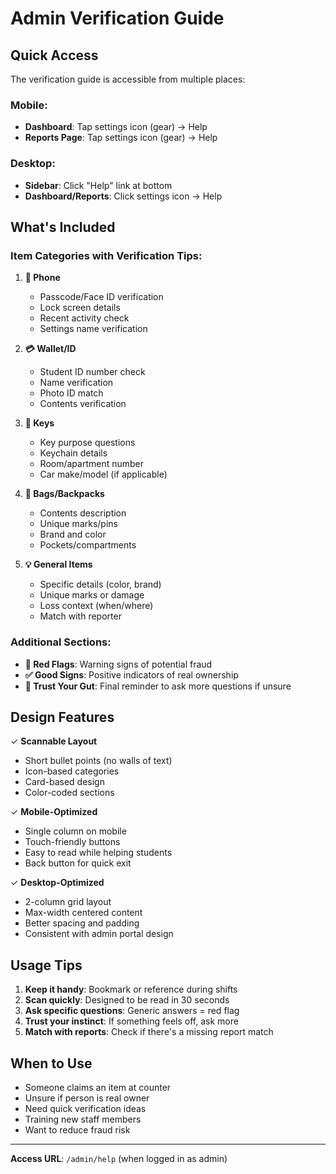 # Admin Verification Guide

## Quick Access

The verification guide is accessible from multiple places:

### Mobile:

- **Dashboard**: Tap settings icon (gear) → Help
- **Reports Page**: Tap settings icon (gear) → Help

### Desktop:

- **Sidebar**: Click "Help" link at bottom
- **Dashboard/Reports**: Click settings icon → Help

## What's Included

### Item Categories with Verification Tips:

1. **📱 Phone**

   - Passcode/Face ID verification
   - Lock screen details
   - Recent activity check
   - Settings name verification

2. **💳 Wallet/ID**

   - Student ID number check
   - Name verification
   - Photo ID match
   - Contents verification

3. **🔑 Keys**

   - Key purpose questions
   - Keychain details
   - Room/apartment number
   - Car make/model (if applicable)

4. **🎒 Bags/Backpacks**

   - Contents description
   - Unique marks/pins
   - Brand and color
   - Pockets/compartments

5. **💡 General Items**
   - Specific details (color, brand)
   - Unique marks or damage
   - Loss context (when/where)
   - Match with reporter

### Additional Sections:

- **🚨 Red Flags**: Warning signs of potential fraud
- **✅ Good Signs**: Positive indicators of real ownership
- **💭 Trust Your Gut**: Final reminder to ask more questions if unsure

## Design Features

✓ **Scannable Layout**

- Short bullet points (no walls of text)
- Icon-based categories
- Card-based design
- Color-coded sections

✓ **Mobile-Optimized**

- Single column on mobile
- Touch-friendly buttons
- Easy to read while helping students
- Back button for quick exit

✓ **Desktop-Optimized**

- 2-column grid layout
- Max-width centered content
- Better spacing and padding
- Consistent with admin portal design

## Usage Tips

1. **Keep it handy**: Bookmark or reference during shifts
2. **Scan quickly**: Designed to be read in 30 seconds
3. **Ask specific questions**: Generic answers = red flag
4. **Trust your instinct**: If something feels off, ask more
5. **Match with reports**: Check if there's a missing report match

## When to Use

- Someone claims an item at counter
- Unsure if person is real owner
- Need quick verification ideas
- Training new staff members
- Want to reduce fraud risk

---

**Access URL**: `/admin/help` (when logged in as admin)
